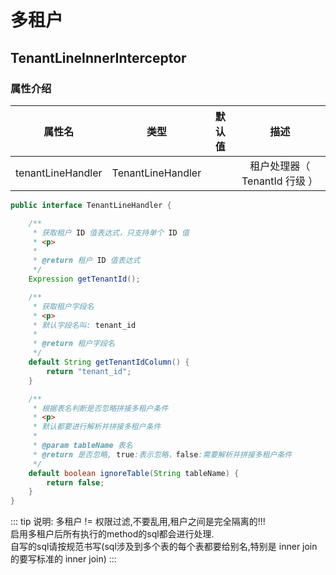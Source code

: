 # 多租户

## TenantLineInnerInterceptor

### 属性介绍

| 属性名 | 类型 | 默认值 | 描述 |
| :-: | :-: | :-: | :-: |
| tenantLineHandler | TenantLineHandler |  | 租户处理器（ TenantId 行级 ） |

```java
public interface TenantLineHandler {

    /**
     * 获取租户 ID 值表达式，只支持单个 ID 值
     * <p>
     *
     * @return 租户 ID 值表达式
     */
    Expression getTenantId();

    /**
     * 获取租户字段名
     * <p>
     * 默认字段名叫: tenant_id
     *
     * @return 租户字段名
     */
    default String getTenantIdColumn() {
        return "tenant_id";
    }

    /**
     * 根据表名判断是否忽略拼接多租户条件
     * <p>
     * 默认都要进行解析并拼接多租户条件
     *
     * @param tableName 表名
     * @return 是否忽略, true:表示忽略，false:需要解析并拼接多租户条件
     */
    default boolean ignoreTable(String tableName) {
        return false;
    }
}
```

::: tip 说明:
多租户 != 权限过滤,不要乱用,租户之间是完全隔离的!!!  
启用多租户后所有执行的method的sql都会进行处理.  
自写的sql请按规范书写(sql涉及到多个表的每个表都要给别名,特别是 inner join 的要写标准的 inner join)
:::